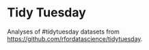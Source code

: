 # Tidy Tuesday
Analyses of #tidytuesday datasets from https://github.com/rfordatascience/tidytuesday.
